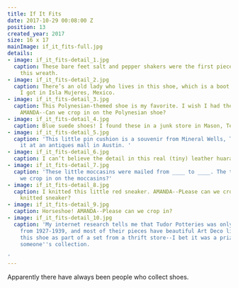 ```yaml
---
title: If It Fits
date: 2017-10-29 00:08:00 Z
position: 13
created_year: 2017
size: 16 x 17
mainImage: if_it_fits-full.jpg
details:
- image: if_it_fits-detail_1.jpg
  caption: These bare feet salt and pepper shakers were the first piece I found for
    this wreath.
- image: if_it_fits-detail_2.jpg
  caption: There’s an old lady who lives in this shoe, which is a boot shot glass
    I got in Isla Mujeres, Mexico.
- image: if_it_fits-detail_3.jpg
  caption: This Polynesian-themed shoe is my favorite. I wish I had them in real life.
    AMANDA--Can we crop in on the Polynesian shoe?
- image: if_it_fits-detail_4.jpg
  caption: Blue suede shoes! I found these in a junk store in Mason, Texas.
- image: if_it_fits-detail_5.jpg
  caption: 'This little pin cushion is a souvenir from Mineral Wells, Texas. I found
    it at an antiques mall in Austin. '
- image: if_it_fits-detail_6.jpg
  caption: I can’t believe the detail in this real (tiny) leather huarache.
- image: if_it_fits-detail_7.jpg
  caption: 'These little moccasins were mailed from ____ to ____. The tag reads: AMANDA--Can
    we crop in on the moccasins?'
- image: if_it_fits-detail_8.jpg
  caption: I knitted this little red sneaker. AMANDA--PLease can we crop in on the
    knitted sneaker?
- image: if_it_fits-detail_9.jpg
  caption: Horseshoe! AMANDA--Please can we crop in?
- image: if_it_fits-detail_10.jpg
  caption: 'My internet research tells me that Tudor Potteries was only in business
    from 1927-1939, and most of their pieces have beautiful Art Deco lines. I got
    this shoe as part of a set from a thrift store--I bet it was a prized part of
    someone''s collection.

'
---
```


Apparently there have always been people who collect shoes. 
